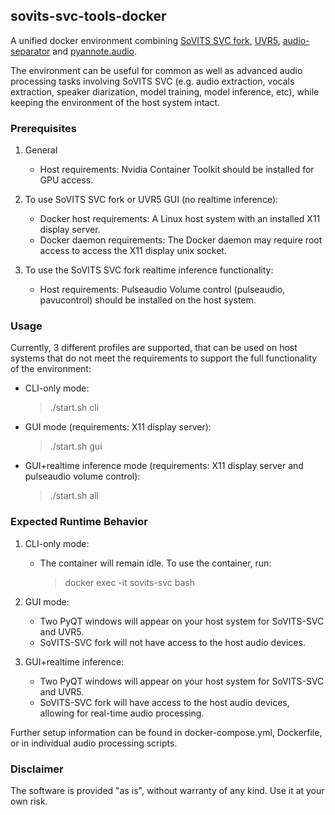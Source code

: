 ## sovits-svc-tools-docker

A unified docker environment combining [SoVITS SVC fork](https://github.com/voicepaw/so-vits-svc-fork), [UVR5](https://github.com/Anjok07/ultimatevocalremovergui), [audio-separator](https://github.com/nomadkaraoke/python-audio-separator) and [pyannote.audio](https://github.com/pyannote/pyannote-audio). 

The environment can be useful for common as well as advanced audio processing tasks involving SoVITS SVC (e.g. audio extraction, vocals extraction, speaker diarization, model training, model inference, etc), 
while keeping the environment of the host system intact. 

### Prerequisites

1. General

    - Host requirements: Nvidia Container Toolkit should be installed for GPU access.

2. To use SoVITS SVC fork or UVR5 GUI (no realtime inference): 

    - Docker host requirements: A Linux host system with an installed X11 display server.
    - Docker daemon requirements: The Docker daemon may require root access to access the X11 display unix socket.

3. To use the SoVITS SVC fork realtime inference functionality:

    - Host requirements: Pulseaudio Volume control (pulseaudio, pavucontrol) should be installed on the host system.
    

### Usage

Currently, 3 different profiles are supported, that can be used on host systems that do not meet the requirements to support the full functionality of the environment:

- CLI-only mode:

    > ./start.sh cli

- GUI mode (requirements: X11 display server):

    > ./start.sh gui
    
- GUI+realtime inference mode (requirements: X11 display server and pulseaudio volume control):

    > ./start.sh all

    
### Expected Runtime Behavior

1. CLI-only mode:

    - The container will remain idle. To use the container, run:

        > docker exec -it sovits-svc bash

2. GUI mode:

    - Two PyQT windows will appear on your host system for SoVITS-SVC and UVR5.
    - SoVITS-SVC fork will not have access to the host audio devices.

3. GUI+realtime inference:

    - Two PyQT windows will appear on your host system for SoVITS-SVC and UVR5.
    - SoVITS-SVC fork will have access to the host audio devices, allowing for real-time audio processing.


Further setup information can be found in docker-compose.yml, Dockerfile, or in individual audio processing scripts.


### Disclaimer

The software is provided "as is", without warranty of any kind. Use it at your own risk.
